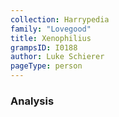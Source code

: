 ```yaml
---
collection: Harrypedia
family: "Lovegood"
title: Xenophilius
grampsID: I0188
author: Luke Schierer
pageType: person
---
```


### Analysis
